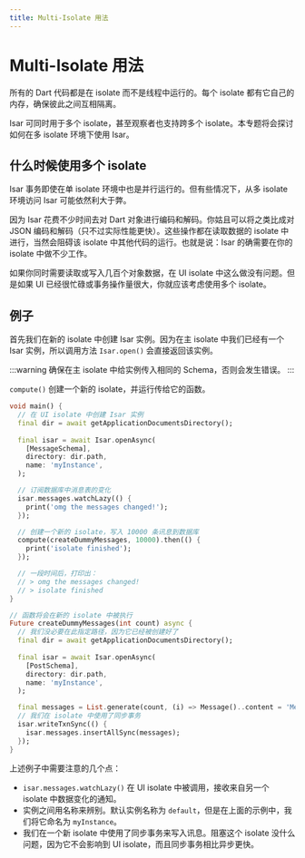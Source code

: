 ```yaml
---
title: Multi-Isolate 用法
---
```


# Multi-Isolate 用法

所有的 Dart 代码都是在 isolate 而不是线程中运行的。每个 isolate 都有它自己的内存，确保彼此之间互相隔离。

Isar 可同时用于多个 isolate，甚至观察者也支持跨多个 isolate。本专题将会探讨如何在多 isolate 环境下使用 Isar。

## 什么时候使用多个 isolate

Isar 事务即使在单 isolate 环境中也是并行运行的。但有些情况下，从多 isolate 环境访问 Isar 可能依然利大于弊。

因为 Isar 花费不少时间去对 Dart 对象进行编码和解码。你姑且可以将之类比成对 JSON 编码和解码（只不过实际性能更快）。这些操作都在读取数据的 isolate 中进行，当然会阻碍该 isolate 中其他代码的运行。也就是说：Isar 的确需要在你的 isolate 中做不少工作。

如果你同时需要读取或写入几百个对象数据，在 UI isolate 中这么做没有问题。但是如果 UI 已经很忙碌或事务操作量很大，你就应该考虑使用多个 isolate。

## 例子

首先我们在新的 isolate 中创建 Isar 实例。因为在主 isolate 中我们已经有一个 Isar 实例，所以调用方法 `Isar.open()` 会直接返回该实例。

:::warning
确保在主 isolate 中给实例传入相同的 Schema，否则会发生错误。
:::

`compute()` 创建一个新的 isolate，并运行传给它的函数。

```dart
void main() {
  // 在 UI isolate 中创建 Isar 实例
  final dir = await getApplicationDocumentsDirectory();
  
  final isar = await Isar.openAsync(
    [MessageSchema],
    directory: dir.path,
    name: 'myInstance',
  );

  // 订阅数据库中消息表的变化
  isar.messages.watchLazy(() {
    print('omg the messages changed!');
  });

  // 创建一个新的 isolate，写入 10000 条讯息到数据库
  compute(createDummyMessages, 10000).then(() {
    print('isolate finished');
  });

  // 一段时间后，打印出：
  // > omg the messages changed!
  // > isolate finished
}

// 函数将会在新的 isolate 中被执行
Future createDummyMessages(int count) async {
  // 我们没必要在此指定路径，因为它已经被创建好了
  final dir = await getApplicationDocumentsDirectory();
  
  final isar = await Isar.openAsync(
    [PostSchema],
    directory: dir.path,
    name: 'myInstance',
  );

  final messages = List.generate(count, (i) => Message()..content = 'Message $i');
  // 我们在 isolate 中使用了同步事务
  isar.writeTxnSync(() {
    isar.messages.insertAllSync(messages);
  });
}
```

上述例子中需要注意的几个点：

- `isar.messages.watchLazy()` 在 UI isolate 中被调用，接收来自另一个 isolate 中数据变化的通知。
- 实例之间用名称来辨别。默认实例名称为 `default`，但是在上面的示例中，我们将它命名为 `myInstance`。
- 我们在一个新 isolate 中使用了同步事务来写入讯息。阻塞这个 isolate 没什么问题，因为它不会影响到 UI isolate，而且同步事务相比异步更快。
